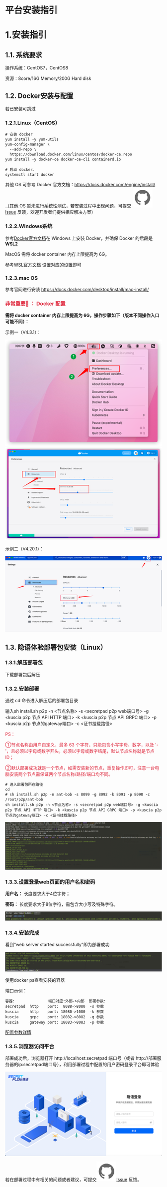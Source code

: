 # 平台安装指引

# 1.安装指引

## 1.1. 系统要求

操作系统：CentOS7，CentOS8

资源：8core/16G Memory/200G Hard disk

## 1.2. Docker安装与配置

若已安装可跳过

### 1.2.1.Linux（CentOS）

```shell
# 安装 docker
yum install -y yum-utils
yum-config-manager \
  --add-repo \
  https://download.docker.com/linux/centos/docker-ce.repo
yum install -y docker-ce docker-ce-cli containerd.io

# 启动 docker。
systemctl start docker
```

其他 OS 可参考 Docker 官方文档：https://docs.docker.com/engine/install/（其他 OS 暂未进行系统性测试，若安装过程中出现问题，可提交
![Git_Img](../../imgs/git_img.png)[Issue](https://github.com/secretflow/secretflow/issues) 反馈，欢迎开发者们提供相应解决方案）

### 1.2.2.Windows系统

参考[Docker官方文档](https://docs.docker.com/desktop/install/windows-install/)在 Windows 上安装 Docker，并确保 Docker
的后段是**WSL2**

MacOS 需将 docker container 内存上限提⾼为 6G。

参考[WSL官方文档](https://learn.microsoft.com/en-us/windows/wsl/wsl-config#configure-global-options-with-wslconfig)
设置对应的设置即可

### 1.2.3.mac OS

参考官网进行安装 https://docs.docker.com/desktop/install/mac-install/

### <font color=#DF2A3F> 非常重要📢 ： Docker 配置 </font>

**需将 docker container 内存上限提高为 6G，操作步骤如下（版本不同操作入口可能不同）：**

示例一（V4.3.1）：

![Example1](../../imgs/example1.png) ![Example2](../../imgs/example2.png)

示例二（V4.20.1）：

![Example3](../../imgs/example3.png)

## 1.3. 隐语体验部署包安装（Linux）

### 1.3.1.解压部署包

下载部署包后解压

### 1.3.2.安装部署

通过 cd 命令进入解压后的部署包目录

输入sh install.sh p2p -n <节点名称> -s <secretpad p2p web端口号> -g <kuscia p2p 节点 API HTTP 端口> -k <kuscia p2p 节点
API GRPC 端口> -p <kuscia p2p 节点的gateway端口> -c <证书挂载路径>

<font color=#DF2A3F>PS：

①节点名称由用户自定义，最多 63 个字符，只能包含小写字母、数字，以及 '-'，且必须以字母或数字开头，必须以字母或数字结尾，默认节点名称就是节点ID；

②默认部署成功就是一个节点，如需安装新的节点，重复操作即可，注意一台电脑安装两个节点需保证两个节点名称/路径/端口均不同。 </font>

```shell
# 进入部署包所在路径
cd
# sh install.sh p2p -n ant-bob -s 8099 -g 8092 -k 8091 -p 8090 -c /root/p2p/ant-bob
sh install.sh p2p -n <节点名称> -s <secretpad p2p web端口号> -g <kuscia p2p 节点 API HTTP 端口> -k <kuscia p2p 节点 API GRPC 端口> -p <kuscia p2p 节点的gateway端口> -c <证书挂载路径>
```

![Install_Img](../../imgs/install2.png)

### 1.3.3.设置登录web页面的用户名和密码

**用户名：** 长度要求大于4位字符；

**密码：** 长度要求大于8位字符，需包含大小写及特殊字符。

![Username](../../imgs/username.png)

### 1.3.4.安装完成

看到“web server started successfully”即为部署成功

![Successful_Img](../../imgs/successful_img.png)

使用docker ps查看安装的容器

端口示例：
```test
容器:               端口对应:外部->内部  部署参数:
secretpad  http    port:  8088->8080  -s 参数
kuscia     http    port: 18080->1080  -k 参数
kuscia     grpc    port: 18082->8082  -g 参数
kuscia     gateway port: 18083->8083  -p 参数
```

[配置参数详情](../v0.6.0B0/deploy_secretpad.md#配置项详解)


### 1.3.5.浏览器访问平台

部署成功后，浏览器打开 http://localhost:secretpad 端口号（或者 http://部署服务器的ip:secretpad端口号），利用部署过程中配置的用户密码登录平台即可体验

![Login_Img](../../imgs/login_img.png)

若在部署过程中有相关的问题或者建议，可提交![Git_Img](../../imgs/git_img.png)[Issue](https://github.com/secretflow/secretflow/issues)
反馈。